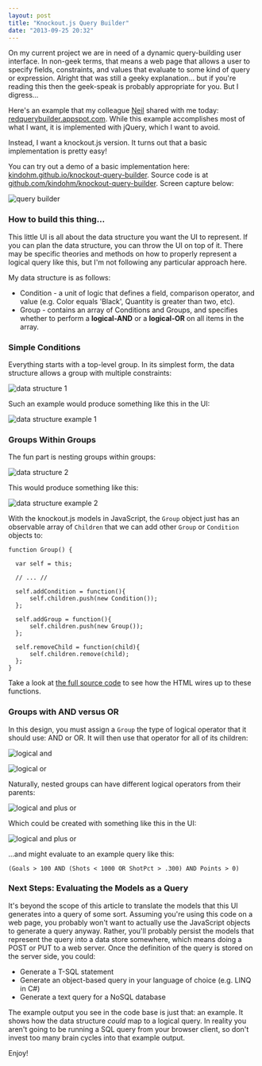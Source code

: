 ```yaml
---
layout: post
title: "Knockout.js Query Builder"
date: "2013-09-25 20:32"
---
```


<p>On my current project we are in need of a dynamic query-building
    user interface. In non-geek terms, that means a web page that allows
    a user to specify fields, constraints, and values that evaluate to
    some kind of query or expression. Alright that was still a geeky
    explanation... but if you're reading this then the geek-speak is probably
    appropriate for you. But I digress...</p>

<p>Here's an example that my colleague <a href="http://justaddcode.com/blog">Neil</a>
    shared with me today: <a href="http://redquerybuilder.appspot.com/">redquerybuilder.appspot.com</a>.
    While this example accomplishes most of what I want, it is implemented with jQuery, which
    I want to avoid.</p>

<p>Instead, I want a knockout.js version. It turns out that a basic implementation
is pretty easy!</p>

<p>You can try out a demo of a basic implementation here:
    <a href="http://kindohm.github.io/knockout-query-builder/">kindohm.github.io/knockout-query-builder</a>.
    Source code is at <a href="https://github.com/kindohm/knockout-query-builder">github.com/kindohm/knockout-query-builder</a>.
    Screen capture below:</p>

<p><img src="/postassets/ko-query-builder.png" alt="query builder"/></p>

<h3>How to build this thing...</h3>

<p>This little UI is all about the data structure you want the UI to represent.
    If you can plan the data structure, you can throw the UI on top of it. There
    may be specific theories and methods on how to properly represent a logical
    query like this, but I'm not following any particular approach here.</p>

<p>My data structure is as follows:</p>

<ul>
    
<li>Condition - a unit of logic that defines a field, comparison operator,
        and value (e.g. Color equals 'Black', Quantity is greater than two, etc).</li>
    
<li>Group - contains an array of Conditions and Groups, 
        and specifies whether to perform a <strong>logical-AND</strong> or a 
        <strong>logical-OR</strong> on all items in the array.</li>
</ul>

<h3>Simple Conditions</h3>

<p>Everything starts with a top-level group. In its simplest form, the data
  structure allows a group with multiple constraints:</p>

<p><img src="/postassets/ko-query-builder-data-structure-1.png" alt="data structure 1"/></p>

<p>Such an example would produce something like this in the UI:</p>

<p><img src="/postassets/ko-query-builder-example-1.png" alt="data structure example 1"/></p>

<h3>Groups Within Groups</h3>

<p>The fun part is nesting groups within groups:</p>

<p><img src="/postassets/ko-query-builder-data-structure-2.png" alt="data structure 2"/></p>

<p>This would produce something like this:</p>

<p><img src="/postassets/ko-query-builder-example-2.png" alt="data structure example 2"/></p>

<p>With the knockout.js models in JavaScript, the <code>Group</code> object just
  has an observable array of <code>Children</code> that we can add other 
  <code>Group</code> or <code>Condition</code> objects to:</p>

<pre><code>function Group() {

  var self = this;

  // ... //

  self.addCondition = function(){
      self.children.push(new Condition());
  };

  self.addGroup = function(){
      self.children.push(new Group());
  };

  self.removeChild = function(child){
      self.children.remove(child);
  };
}</code></pre>

<p>Take a look at <a href="https://github.com/kindohm/knockout-query-builder">the
  full source code</a> to see how the HTML wires up to these functions.</p>

<h3>Groups with AND versus OR</h3>

<p>In this design, you must assign a <code>Group</code> the type of logical operator
  that it should use: AND or OR. It will then use that operator for all
  of its children:</p>

<p><img src="/postassets/ko-query-builder-logical-and.png" alt="logical and"/></p>

<p><img src="/postassets/ko-query-builder-logical-or.png" alt="logical or"/></p>

<p>Naturally, nested groups can have different logical operators from their
  parents:</p>

<p><img src="/postassets/ko-query-builder-and-and-or.png" alt="logical and plus or"/></p>

<p>Which could be created with something like this in the UI:</p>

<p><img src="/postassets/ko-query-builder-and-and-or-ui.png" alt="logical and plus or"/></p>

<p>...and might evaluate to an example query like this:</p>

<p><code>(Goals &gt; 100 AND (Shots &lt; 1000 OR ShotPct &gt; .300) AND Points &gt; 0)</code></p>

<h3>Next Steps: Evaluating the Models as a Query</h3>

<p>It's beyond the scope of this article to translate the models that this
  UI generates into a query of some sort. Assuming you're using this code on a web
  page, you probably won't want to actually
  use the JavaScript objects to generate a query anyway. Rather, you'll probably
  persist the models that represent the query into a data store somewhere, which
  means doing a POST or PUT to a web server. Once the definition of the query
  is stored on the server side, you could:</p>

<ul>
  
<li>Generate a T-SQL statement</li>
  
<li>Generate an object-based query in your language of choice (e.g. LINQ in C#)</li>
  
<li>Generate a text query for a NoSQL database</li>
</ul>

<p>The example output you see in the code base is just that: an example. It 
  shows how the data structure <em>could</em> map to a logical query. In reality
  you aren't going to be running a SQL query from your browser client, so 
  don't invest too many brain cycles into that example output.</p>

<p>Enjoy!</p>
